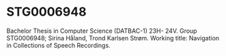 # STG0006948
Bachelor Thesis in Computer Science (DATBAC-1) 23H- 24V. Group STG0006948; Sirina Håland, Trond Karlsen Strøm.  Working title: Navigation in Collections of Speech Recordings.

